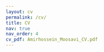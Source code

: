 ```yaml
---
layout: cv
permalink: /cv/
title: CV
nav: true
nav_order: 4
cv_pdf: Amirhossein_Moosavi_CV.pdf
---
```

